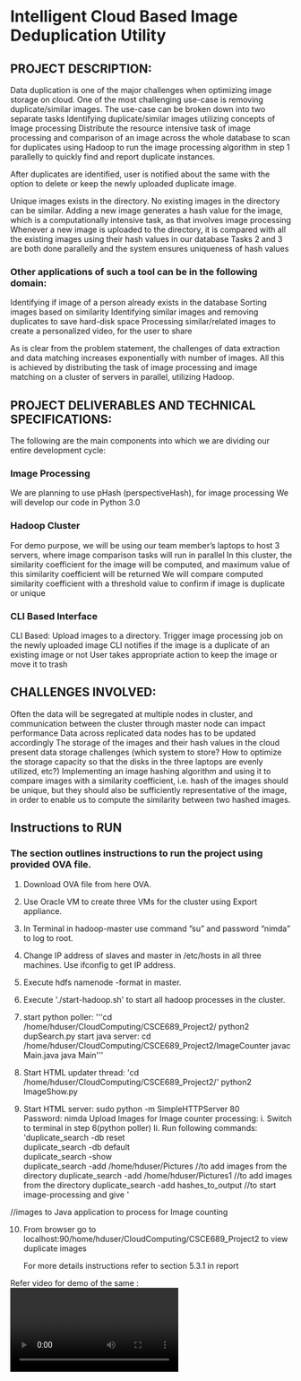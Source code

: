 
# Intelligent Cloud Based Image Deduplication Utility

## PROJECT DESCRIPTION:

Data duplication is one of the major challenges when optimizing image storage on cloud. One of the most challenging use-case is removing duplicate/similar images. The use-case can be broken down into two separate tasks
Identifying duplicate/similar images utilizing concepts of Image processing
Distribute the resource intensive task of image processing and comparison of an image across the whole database to scan for duplicates using Hadoop to run the image processing algorithm in step 1 parallelly to quickly find and report duplicate instances. 

After duplicates are identified, user is notified about the same with the option to delete or keep the newly uploaded duplicate image.

Unique images exists in the directory. No existing images in the directory can be similar.
Adding a new image generates a hash value for the image, which is a computationally intensive task, as that involves image processing
Whenever a new image is uploaded to the directory, it is compared with all the existing images using their hash values in our database
Tasks 2 and 3 are both done parallelly and the system ensures uniqueness of hash values


### Other applications of such a tool can be in the following domain:
Identifying if image of a person already exists in the database
Sorting images based on similarity
Identifying similar images and removing duplicates to save hard-disk space
Processing similar/related images to create a personalized video, for the user to share

As is clear from the problem statement, the challenges of data extraction and data matching increases exponentially with number of images. All this is achieved by distributing the task of image processing and image matching on a cluster of servers in parallel, utilizing Hadoop.


## PROJECT DELIVERABLES AND TECHNICAL SPECIFICATIONS: 

The following are the main components into which we are dividing our entire development cycle:

### Image Processing
We are planning to use pHash (perspectiveHash), for image processing
We will develop our code in Python 3.0

### Hadoop Cluster
For demo purpose, we will be using our team member’s laptops to host 3 servers, where image comparison tasks will run in parallel
In this cluster, the similarity coefficient for the image will be computed, and maximum value of this similarity coefficient will be returned
We will compare computed similarity coefficient with a threshold value to confirm if image is duplicate or unique

### CLI Based Interface

CLI Based:
Upload images to a directory. 
Trigger image processing job on the newly uploaded image
CLI notifies if the image is a duplicate of an existing image or not
User takes appropriate action to keep the image or move it to trash

## CHALLENGES INVOLVED:

Often the data will be segregated at multiple nodes in cluster, and communication between the cluster through master node can impact performance
Data across replicated data nodes has to be updated accordingly
The storage of the images and their hash values in the cloud present data storage challenges (which system to store? How to optimize the storage capacity so that the disks in the three laptops are evenly utilized, etc?)
Implementing an image hashing algorithm and using it to compare images with a similarity coefficient, i.e. hash of the images should be unique, but they should also be sufficiently representative of the image, in order to enable us to compute the similarity between two hashed images.


## Instructions to RUN

### The section outlines instructions to run the project using provided OVA file.

1. Download OVA file from here OVA.

2. Use Oracle VM to create three VMs for the cluster using Export appliance.

3. In Terminal in hadoop-master use command ”su” and password “nimda” to log to root.

4. Change IP address of slaves and master in /etc/hosts in all three machines. Use ifconfig to get IP address.

5. Execute hdfs namenode -format in master.
6. Execute './start-hadoop.sh' to start all hadoop processes in the cluster.

7. start python poller:
   '''cd  /home/hduser/CloudComputing/CSCE689_Project2/ 
   python2 dupSearch.py
   start java server:
   cd  /home/hduser/CloudComputing/CSCE689_Project2/ImageCounter
   javac  Main.java
   java  Main'''
   
8. Start HTML updater thread:
   'cd  /home/hduser/CloudComputing/CSCE689_Project2/'
   python2 ImageShow.py

9. Start HTML server:
   sudo python -m SimpleHTTPServer 80    
   Password: nimda
   Upload Images for Image counter processing:
   i. Switch to terminal in step 6(python poller)
   Ii. Run following commands:
   'duplicate_search -db reset   
   duplicate_search -db default    
   duplicate_search -show    
   duplicate_search -add /home/hduser/Pictures   //to add images from the directory 
   duplicate_search -add /home/hduser/Pictures1  //to add images from the directory 
   duplicate_search -add hashes_to_output        //to start image-processing and give '           
  
  //images to Java application to process for Image counting

10. From browser go to 
    localhost:90/home/hduser/CloudComputing/CSCE689_Project2
    to view duplicate images 

    For more details instructions refer to section 5.3.1 in report

Refer video for demo of the same : <video>



